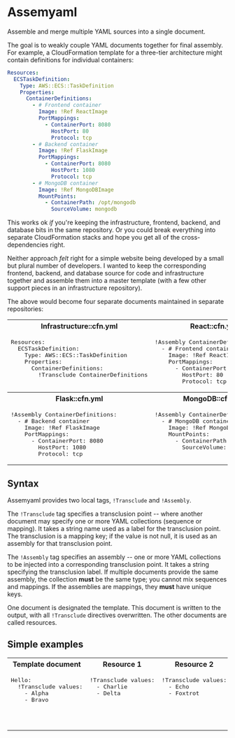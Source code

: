 # Assemyaml
Assemble and merge multiple YAML sources into a single document.

The goal is to weakly couple YAML documents together for final assembly. For
example, a CloudFormation template for a three-tier architecture might contain
definitions for individual containers:

```yaml
Resources:
  ECSTaskDefinition:
    Type: AWS::ECS::TaskDefinition
    Properties:
      ContainerDefinitions:
        - # Frontend container
          Image: !Ref ReactImage
          PortMappings:
            - ContainerPort: 8080
              HostPort: 80
              Protocol: tcp
        - # Backend container
          Image: !Ref FlaskImage
          PortMappings:
            - ContainerPort: 8080
              HostPort: 1080
              Protocol: tcp
        - # MongoDB container
          Image: !Ref MongoDBImage
          MountPoints:
            - ContainerPath: /opt/mongodb
              SourceVolume: mongodb
```

This works ok _if_ you're keeping the infrastructure, frontend, backend, and
database bits in the same repository. Or you could break everything into
separate CloudFormation stacks and hope you get all of the cross-dependencies
right.

Neither approach _felt_ right for a simple website being developed by a small
but plural number of developers. I wanted to keep the corresponding frontend,
backend, and database source for code and infrastructure together
and assemble them into a master template (with a few other support pieces in
an infrastructure repository).

The above would become four separate documents maintained in separate repositories:

<table><tr><th>Infrastructure::cfn.yml</th><th>React::cfn.yml</th></tr>
<tr><td valign="top"><pre lang="yaml">Resources:
  ECSTaskDefinition:
    Type: AWS::ECS::TaskDefinition
    Properties:
      ContainerDefinitions:
        !Transclude ContainerDefinitions
        </pre></td>
<td valign="top"><pre lang="yaml">!Assembly ContainerDefinitions:
  - # Frontend container
    Image: !Ref ReactImage
    PortMappings:
      - ContainerPort: 8080
        HostPort: 80
        Protocol: tcp</pre></td></tr><tr><th>Flask::cfn.yml</th><th>MongoDB::cfn.yml</th></tr>
<tr><td valign="top"><pre lang="yaml">!Assembly ContainerDefinitions:
  - # Backend container
    Image: !Ref FlaskImage
    PortMappings:
      - ContainerPort: 8080
        HostPort: 1080
        Protocol: tcp</pre></td>
<td valign="top"><pre lang="yaml">!Assembly ContainerDefinitions:
  - # MongoDB container
    Image: !Ref MongoDBImage
    MountPoints:
      - ContainerPath: /opt/mongodb
        SourceVolume: mongodb</pre></td></tr></table>

## Syntax

Assemyaml provides two local tags, `!Transclude` and `!Assembly`.

The `!Transclude` tag specifies a transclusion point -- where another document may specify
one or more YAML collections (sequence or mapping). It takes a string name used as a label
for the transclusion point. The transclusion is a mapping key; if the value is not null,
it is used as an assembly for that transclusion point.

The `!Assembly` tag specifies an assembly -- one or more YAML collections to be injected
into a corresponding transclusion point. It takes a string specifying the transclusion label.
If multiple documents provide the same assembly, the collection **must** be the same type;
you cannot mix sequences and mappings. If the assemblies are mappings, they **must**
have unique keys.

One document is designated the template. This document is written to the output, with all
`!Transclude` directives overwritten. The other documents are called resources.

## Simple examples

<table><tr><th>Template document</th><th>Resource 1</th><th>Resource 2</th><th>Result</th></tr>
<tr><td valign="top"><pre lang="yaml">Hello:
  !Transclude values:
    - Alpha
    - Bravo</pre></td>
<td valign="top"><pre lang="yaml">
!Transclude values:
  - Charlie
  - Delta</pre></td>
<td valign="top"><pre lang="yaml">
!Transclude values:
  - Echo
  - Foxtrot</pre></td>
<td valign="top"><pre lang="yaml">Hello:
  - Alpha
  - Bravo
  - Charlie
  - Delta
  - Echo
  - Foxtrot</pre></td>
</tr></table>
